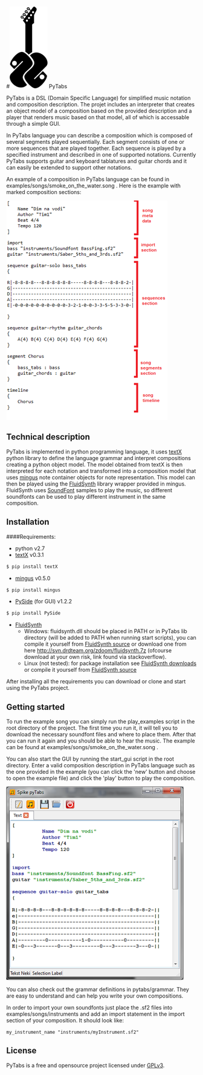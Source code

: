 #<img src="https://raw.githubusercontent.com/E2Music/pyTabs/afcb14757df8b9c051750909fcc00a47a44c142f/logo.jpg" width="100"/> PyTabs

PyTabs is a DSL (Domain Specific Language) for simplified music notation and composition description. The projet includes an interpreter that creates an object model of a composition based on the provided description and a player that renders music based on that model, all of which is accessable through a simple GUI.

In PyTabs language you can describe a composition which is composed of several segments played sequentially. Each segment consists of one or more sequences that are played together. Each sequence is played by a specified instrument and described in one of supported notations. Currently PyTabs supports guitar and keyboard tablatures and guitar chords and it can easily be extended to support other notations.

An example of a composition in PyTabs language can be found in examples/songs/smoke_on_the_water.song . Here is the example with marked composition sections:

![song example screenshot](https://raw.githubusercontent.com/E2Music/pyTabs/afcb14757df8b9c051750909fcc00a47a44c142f/screens/song_example_scheme.png) 

## Technical description

PyTabs is implemented in python programming language, it uses [textX] python library to define the language grammar and interpret compositions creating a python object model. The model obtained from textX is then interpreted for each notation and transformed into a composition model that uses [mingus] note container objects for note representation. This model can then be played using the [FluidSynth] library wrapper provided in mingus. FluidSynth uses [SoundFont] samples to play the music, so different soundfonts can be used to play different instrument in the same composition.

## Installation

####Requirements:
- python v2.7
- [textX] v0.3.1
```sh
$ pip install textX
```
- [mingus] v0.5.0
```sh
$ pip install mingus
```
- [PySide] (for GUI) v1.2.2
```sh
$ pip install PySide
```
- [FluidSynth] 
    - Windows: fluidsynth.dll should be placed in PATH or in PyTabs lib directory (will be added to PATH when running start scripts), you can compile it yourself from [FluidSynth source] or download one from here http://svn.drdteam.org/zdoom/fluidsynth.7z (ofcourse download at your own risk, link found via stackoverflow).
    - Linux (not tested): for package installation see [FluidSynth downloads] or compile it yourself from [FluidSynth source]

After installing all the requirements you can download or clone and start using the PyTabs project.

## Getting started

To run the example song you can simply run the play_examples script in the root directory of the project.
The first time you run it, it will tell you to download the necessary soundfont files and where to place them. After that you can run it again and you should be able to hear the music. The example can be found at examples/songs/smoke_on_the_water.song . 

You can also start the GUI by running the start_gui script in the root directory. Enter a valid composition description in PyTabs language such as the one provided in the example (you can click the 'new' button and choose to open the example file) and click the 'play' button to play the composition.

![gui screenshot](https://raw.githubusercontent.com/E2Music/pyTabs/afcb14757df8b9c051750909fcc00a47a44c142f/screens/gui_screen.png)

You can also check out the grammar definitions in pytabs/grammar. They are easy to understand and can help you write your own compositions.

In order to import your own soundfonts just place the .sf2 files into examples/songs/instruments and add an import statement in the import section of your composition. It should look like:
```
my_instrument_name "instruments/myInstrument.sf2"
```

License
----
PyTabs is a free and opensource project licensed under [GPLv3].

[textX]:https://github.com/igordejanovic/textX
[mingus]:https://code.google.com/p/mingus/
[PySide]:http://qt-project.org/wiki/PySide
[FluidSynth]:http://www.fluidsynth.org/
[FluidSynth source]:http://sourceforge.net/projects/fluidsynth/files/fluidsynth-1.1.3/
[FluidSynth downloads]:http://sourceforge.net/p/fluidsynth/wiki/Download/
[SoundFont]:http://en.wikipedia.org/wiki/SoundFont
[GPLv3]:http://www.gnu.org/licenses/
